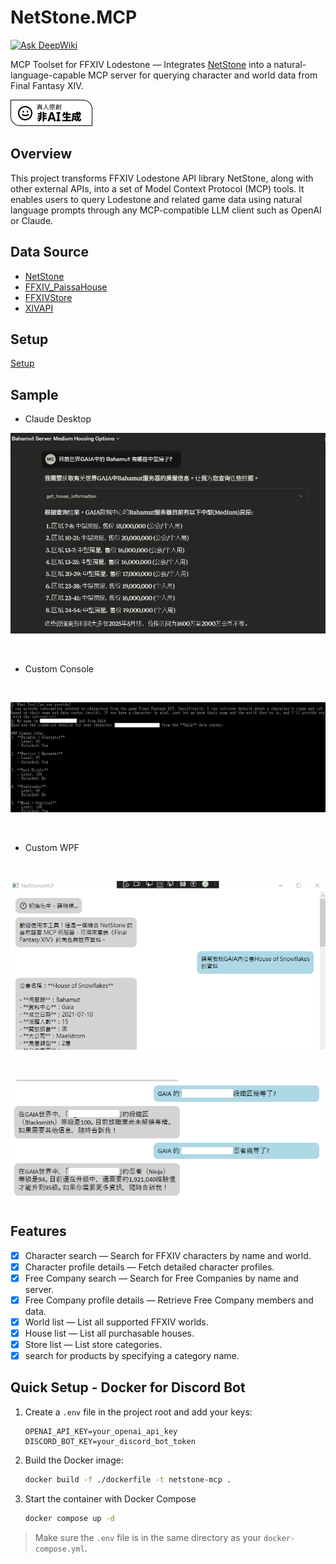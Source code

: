 # NetStone.MCP

[![Ask DeepWiki](https://deepwiki.com/badge.svg)](https://deepwiki.com/dks50217/NetStoneMCP)

MCP Toolset for FFXIV Lodestone — Integrates [NetStone](https://github.com/xivapi/NetStone) into a natural-language-capable MCP server for querying character and world data from Final Fantasy XIV.

![[Not By AI](https://notbyai.fyi/hi/not-by-ai/)](./docs/Produced-By-Human-Not-By-AI-Badge-white.png)

## Overview

This project transforms FFXIV Lodestone API library NetStone, along with other external APIs, into a set of Model Context Protocol (MCP) tools. It enables users to query Lodestone and related game data using natural language prompts through any MCP-compatible LLM client such as OpenAI or Claude.


## Data Source

* [NetStone](https://github.com/xivapi/NetStone)
* [FFXIV_PaissaHouse](https://github.com/zhudotexe/FFXIV_PaissaHouse)
* [FFXIVStore](https://store.finalfantasyxiv.com/ffxivstore/en-us/)
* [XIVAPI](https://github.com/xivapi)

## Setup

[Setup](./sample/README.md)

## Sample

* Claude Desktop

![sample5](./docs/sample5.png)

<br>

* Custom Console

<br>

![sample](./docs/sample.png)

<br>

* Custom WPF

<br>

![sample3](./docs/sample3.png)

<br>

![sample4](./docs/sample4.png)

## Features

- [x] Character search — Search for FFXIV characters by name and world.
- [x] Character profile details — Fetch detailed character profiles.
- [x] Free Company search — Search for Free Companies by name and server.
- [x] Free Company profile details — Retrieve Free Company members and data.
- [x] World list — List all supported FFXIV worlds.
- [x] House list — List all purchasable houses.
- [x] Store list — List store categories. 
- [x] search for products by specifying a category name.

## Quick Setup - Docker for Discord Bot

1. Create a `.env` file in the project root and add your keys:

    ```env
    OPENAI_API_KEY=your_openai_api_key
    DISCORD_BOT_KEY=your_discord_bot_token
    ```

2. Build the Docker image:

    ```sh
    docker build -f ./dockerfile -t netstone-mcp .
    ```

3. Start the container with Docker Compose

    ```sh
    docker compose up -d
    ```

> Make sure the `.env` file is in the same directory as your `docker-compose.yml`.



